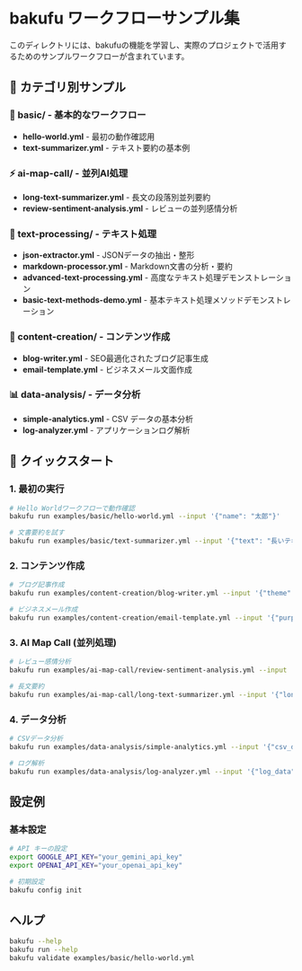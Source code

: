 # bakufu ワークフローサンプル集

このディレクトリには、bakufuの機能を学習し、実際のプロジェクトで活用するためのサンプルワークフローが含まれています。

## 📂 カテゴリ別サンプル

### 🔰 basic/ - 基本的なワークフロー
- **hello-world.yml** - 最初の動作確認用
- **text-summarizer.yml** - テキスト要約の基本例

### ⚡ ai-map-call/ - 並列AI処理
- **long-text-summarizer.yml** - 長文の段落別並列要約
- **review-sentiment-analysis.yml** - レビューの並列感情分析

### 📝 text-processing/ - テキスト処理
- **json-extractor.yml** - JSONデータの抽出・整形
- **markdown-processor.yml** - Markdown文書の分析・要約
- **advanced-text-processing.yml** - 高度なテキスト処理デモンストレーション
- **basic-text-methods-demo.yml** - 基本テキスト処理メソッドデモンストレーション

### 📄 content-creation/ - コンテンツ作成
- **blog-writer.yml** - SEO最適化されたブログ記事生成
- **email-template.yml** - ビジネスメール文面作成

### 📊 data-analysis/ - データ分析
- **simple-analytics.yml** - CSV データの基本分析
- **log-analyzer.yml** - アプリケーションログ解析

## 🚀 クイックスタート

### 1. 最初の実行
```bash
# Hello Worldワークフローで動作確認
bakufu run examples/basic/hello-world.yml --input '{"name": "太郎"}'

# 文書要約を試す
bakufu run examples/basic/text-summarizer.yml --input '{"text": "長いテキスト...", "max_length": 150}'
```

### 2. コンテンツ作成
```bash
# ブログ記事作成
bakufu run examples/content-creation/blog-writer.yml --input '{"theme": "AI活用術"}'

# ビジネスメール作成
bakufu run examples/content-creation/email-template.yml --input '{"purpose": "問い合わせ", "recipient": "取引先"}'
```

### 3. AI Map Call (並列処理)
```bash
# レビュー感情分析
bakufu run examples/ai-map-call/review-sentiment-analysis.yml --input '{"reviews": ["とても良い商品です！", "品質に不満があります"], "product_name": "テスト商品"}'

# 長文要約
bakufu run examples/ai-map-call/long-text-summarizer.yml --input '{"long_text": "非常に長いテキストの内容...", "target_summary_length": 200}'
```

### 4. データ分析
```bash
# CSVデータ分析
bakufu run examples/data-analysis/simple-analytics.yml --input '{"csv_data": "name,age,score\n太郎,25,85\n花子,30,92"}'

# ログ解析
bakufu run examples/data-analysis/log-analyzer.yml --input '{"log_data": "2024-01-01 10:00:00 INFO Start\n2024-01-01 10:01:00 ERROR Connection failed"}'
```

## 設定例

### 基本設定
```bash
# API キーの設定
export GOOGLE_API_KEY="your_gemini_api_key"
export OPENAI_API_KEY="your_openai_api_key"

# 初期設定
bakufu config init
```

## ヘルプ
```bash
bakufu --help
bakufu run --help
bakufu validate examples/basic/hello-world.yml
```